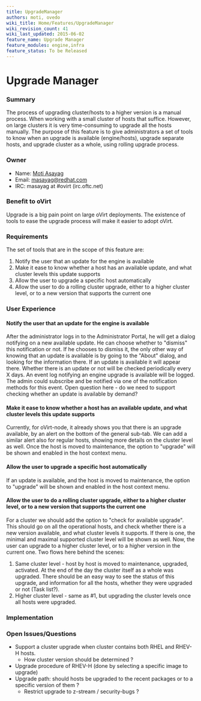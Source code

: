 ```yaml
---
title: UpgradeManager
authors: moti, ovedo
wiki_title: Home/Features/UpgradeManager
wiki_revision_count: 41
wiki_last_updated: 2015-06-02
feature_name: Upgrade Manager
feature_modules: engine,infra
feature_status: To be Released
---
```


# Upgrade Manager

### Summary

The process of upgrading cluster/hosts to a higher version is a manual process. When working with a small cluster of hosts that suffice. However, on large clusters it is very time-consuming to upgrade all the hosts manually. The purpose of this feature is to give administrators a set of tools to know when an upgrade is available (engine/hosts), upgrade separate hosts, and upgrade cluster as a whole, using rolling upgrade process.

### Owner

*   Name: [Moti Asayag](User:masayag)
*   Email: <masayag@redhat.com>
*   IRC: masayag at #ovirt (irc.oftc.net)

### Benefit to oVirt

Upgrade is a big pain point on large oVirt deployments. The existence of tools to ease the upgrade process will make it easier to adopt oVirt.

### Requirements

The set of tools that are in the scope of this feature are:

1.  Notify the user that an update for the engine is available
2.  Make it ease to know whether a host has an available update, and what cluster levels this update supports
3.  Allow the user to upgrade a specific host automatically
4.  Allow the user to do a rolling cluster upgrade, either to a higher cluster level, or to a new version that supports the current one

### User Experience

#### Notify the user that an update for the engine is available

After the administrator logs in to the Administrator Portal, he will get a dialog notifying on a new available update.
He can choose whether to "dismiss" this notification or not. If he chooses to dismiss it, the only other way of knowing that an update is available is by going to the "About" dialog, and looking for the information there.
If an update is available it will appear there. Whether there is an update or not will be checked periodically every X days.
An event log notifying an engine upgrade is available will be logged. The admin could subscribe and be notified via one of the notification methods for this event.
 Open question here - do we need to support checking whether an update is available by demand?

#### Make it ease to know whether a host has an available update, and what cluster levels this update supports

Currently, for oVirt-node, it already shows you that there is an upgrade available, by an alert on the bottom of the general sub-tab.
We can add a similar alert also for regular hosts, showing more details on the cluster level as well.
Once the host is moved to maintenance, the option to "upgrade" will be shown and enabled in the host context menu.

#### Allow the user to upgrade a specific host automatically

If an update is available, and the host is moved to maintenance, the option to "upgrade" will be shown and enabled in the host context menu.

#### Allow the user to do a rolling cluster upgrade, either to a higher cluster level, or to a new version that supports the current one

For a cluster we should add the option to "check for available upgrade". This should go on all the operational hosts, and check whether there is a new version available, and what cluster levels it supports. If there is one, the minimal and maximal supported cluster level will be shown as well. Now, the user can upgrade to a higher cluster level, or to a higher version in the current one.
Two flows here behind the scenes:
1. Same cluster level - host by host is moved to maintenance, upgraded, activated. At the end of the day the cluster itself as a whole was upgraded. There should be an easy way to see the status of this upgrade, and information for all the hosts, whether they were upgraded or not (Task list?).
2. Higher cluster level - same as #1, but upgrading the cluster levels once all hosts were upgraded.

### Implementation

### Open Issues/Questions

*   Support a cluster upgrade when cluster contains both RHEL and RHEV-H hosts.
    -   How cluster version should be determined ?
*   Upgrade procedure of RHEV-H (done by selecting a specific image to upgrade)
*   Upgrade path: should hosts be upgraded to the recent packages or to a specific version of them ?
    -   Restrict upgrade to z-stream / security-bugs ?
